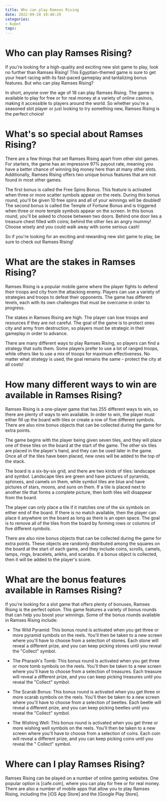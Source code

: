 ```yaml
---
title: Who can play Ramses Rising
date: 2022-09-28 19:48:29
categories:
- Kubet
tags:
---
```



#  Who can play Ramses Rising?

If you're looking for a high-quality and exciting new slot game to play, look no further than Ramses Rising! This Egyptian-themed game is sure to get your heart racing with its fast-paced gameplay and tantalizing bonus features. But who can play Ramses Rising?

In short, anyone over the age of 18 can play Ramses Rising. The game is available to play for free or for real money at a variety of online casinos, making it accessible to players around the world. So whether you're a seasoned slot player or just looking to try something new, Ramses Rising is the perfect choice!

# What's so special about Ramses Rising?

There are a few things that set Ramses Rising apart from other slot games. For starters, the game has an impressive 97% payout rate, meaning you have a better chance of winning big money here than at many other slots. Additionally, Ramses Rising offers two unique bonus features that are not found in most other games.

The first bonus is called the Free Spins Bonus. This feature is activated when three or more scatter symbols appear on the reels. During this bonus round, you'll be given 10 free spins and all of your winnings will be doubled! The second bonus is called the Temple of Fortune Bonus and is triggered when three or more temple symbols appear on the screen. In this bonus round, you'll be asked to choose between two doors. Behind one door lies a treasure chest filled with coins; behind the other lies an angry mummy! Choose wisely and you could walk away with some serious cash!

So if you're looking for an exciting and rewarding new slot game to play, be sure to check out Ramses Rising!

#  What are the stakes in Ramses Rising?

Ramses Rising is a popular mobile game where the player fights to defend their troops and city from the attacking enemy. Players can use a variety of strategies and troops to defeat their opponents. The game has different levels, each with its own challenges that must be overcome in order to progress.

The stakes in Ramses Rising are high. The player can lose troops and resources if they are not careful. The goal of the game is to protect ones city and army from destruction, so players must be strategic in their gameplay in order to advance.

There are many different ways to play Ramses Rising, so players can find a strategy that suits them. Some players prefer to use a lot of ranged troops, while others like to use a mix of troops for maximum effectiveness. No matter what strategy is used, the goal remains the same - protect the city at all costs!

#  How many different ways to win are available in Ramses Rising?

Ramses Rising is a one-player game that has 255 different ways to win, so there are plenty of ways to win available. In order to win, the player must either fill up the board with tiles or create a row of five different symbols. There are also nine bonus objects that can be collected during the game for extra points.

The game begins with the player being given seven tiles, and they will place one of these tiles on the board at the start of the game. The other six tiles are placed in the player's hand, and they can be used later in the game. Once all of the tiles have been placed, new ones will be added to the top of the stack.

The board is a six-by-six grid, and there are two kinds of tiles: landscape and symbol. Landscape tiles are green and have pictures of pyramids, sphinxes, and camels on them, while symbol tiles are blue and have pictures of stars, moons, and suns on them. If a tile is placed next to another tile that forms a complete picture, then both tiles will disappear from the board.

The player can only place a tile if it matches one of the six symbols on either end of the board. If there is no match available, then the player can place it anywhere on the board as long as there is an open space. The goal is to remove all of the tiles from the board by forming rows or columns of five different symbols.

There are also nine bonus objects that can be collected during the game for extra points. These objects are randomly distributed among the squares on the board at the start of each game, and they include coins, scrolls, camels, lamps, rings, bracelets, ankhs, and scarabs. If a bonus object is collected, then it will be added to the player's score.

#  What are the bonus features available in Ramses Rising?

If you're looking for a slot game that offers plenty of bonuses, Ramses Rising is the perfect option. This game features a variety of bonus rounds that can help you boost your winnings. Some of the bonus rounds available in Ramses Rising include:

* The Wild Pyramid: This bonus round is activated when you get three or more pyramid symbols on the reels. You'll then be taken to a new screen where you'll have to choose from a selection of stones. Each stone will reveal a different prize, and you can keep picking stones until you reveal the "Collect" symbol.

* The Pharaoh's Tomb: This bonus round is activated when you get three or more tomb symbols on the reels. You'll then be taken to a new screen where you'll have to choose from a selection of treasures. Each treasure will reveal a different prize, and you can keep picking treasures until you reveal the "Collect" symbol.

* The Scarab Bonus: This bonus round is activated when you get three or more scarab symbols on the reels. You'll then be taken to a new screen where you'll have to choose from a selection of beetles. Each beetle will reveal a different prize, and you can keep picking beetles until you reveal the "Collect" symbol.

* The Wishing Well: This bonus round is activated when you get three or more wishing well symbols on the reels. You'll then be taken to a new screen where you'll have to choose from a selection of coins. Each coin will reveal a different prize, and you can keep picking coins until you reveal the " Collect" symbol.

#  Where can I play Ramses Rising?

Ramses Rising can be played on a number of online gaming websites. One popular option is [cafe.com], where you can play for free or for real money. There are also a number of mobile apps that allow you to play Ramses Rising, including the [iOS App Store] and the [Google Play Store].